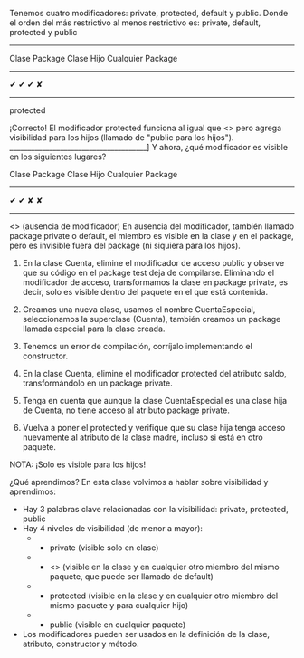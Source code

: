 
Tenemos cuatro modificadores: private, protected, default y public. Donde el orden del más restrictivo al menos restrictivo es: private, default, protected y public

_________________________________________
Clase	Package	Clase Hijo	Cualquier Package
__________________________________________
✔    	✔       	✔         	✘
________________________________________________
protected

¡Correcto! El modificador protected funciona al igual que <<package private>> pero agrega visibilidad para los hijos (llamado de "public para los hijos").
______________________________________]
Y ahora, ¿qué modificador es visible en los siguientes lugares?

Clase	Package	Clase Hijo	Cualquier Package
_____________________________________
✔	✔	✘	✘
______________________________________
<<package private>> (ausencia de modificador)
En ausencia del modificador, también llamado package private o default, el miembro es visible en la clase y en el package, pero es invisible fuera del package (ni siquiera para los hijos).

1) En la clase Cuenta, elimine el modificador de acceso public y observe que su código en el package test deja de compilarse. Eliminando el modificador de acceso, transformamos la clase en package private, es decir, solo es visible dentro del paquete en el que está contenida.

2) Creamos una nueva clase, usamos el nombre CuentaEspecial, seleccionamos la superclase (Cuenta), también creamos un package llamada especial para la clase creada.

3) Tenemos un error de compilación, corríjalo implementando el constructor.

4) En la clase Cuenta, elimine el modificador protected del atributo saldo, transformándolo en un package private.

5) Tenga en cuenta que aunque la clase CuentaEspecial es una clase hija de Cuenta, no tiene acceso al atributo package private.

6) Vuelva a poner el protected y verifique que su clase hija tenga acceso nuevamente al atributo de la clase madre, incluso si está en otro paquete.

NOTA: ¡Solo es visible para los hijos!

¿Qué aprendimos?
En esta clase volvimos a hablar sobre visibilidad y aprendimos:

+ Hay 3 palabras clave relacionadas con la visibilidad: private, protected, public
+ Hay 4 niveles de visibilidad (de menor a mayor):
  + + private (visible solo en clase)
  + + <<package private>> (visible en la clase y en cualquier otro miembro del mismo paquete, que puede ser llamado de default)
  + + protected (visible en la clase y en cualquier otro miembro del mismo paquete y para cualquier hijo)
  + + public (visible en cualquier paquete)
+ Los modificadores pueden ser usados en la definición de la clase, atributo, constructor y método.

  
